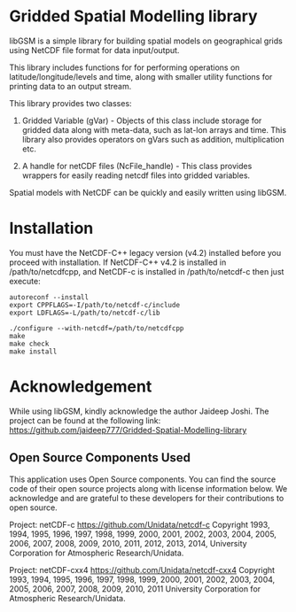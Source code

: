 # Gridded Spatial Modelling library

libGSM is a simple library for building spatial models on 
geographical grids using NetCDF file format for data 
input/output.

This library includes functions for for performing operations
on latitude/longitude/levels and time, along with smaller
utility functions for printing data to an output stream.

This library provides two classes:

1) Gridded Variable (gVar) - Objects of this class include 
storage for gridded data along with meta-data, such as lat-lon
arrays and time. This library also provides operators on gVars
such as addition, multiplication etc.

2) A handle for netCDF files (NcFile_handle) - This class
provides wrappers for easily reading netcdf files into gridded
variables.

Spatial models with NetCDF can be quickly and easily written 
using libGSM. 


# Installation

You must have the NetCDF-C++ legacy version (v4.2) installed before 
you proceed with installation. If NetCDF-C++ v4.2 is installed in 
/path/to/netcdfcpp, and NetCDF-c is installed in /path/to/netcdf-c
then just execute:

```
autoreconf --install
export CPPFLAGS=-I/path/to/netcdf-c/include
export LDFLAGS=-L/path/to/netcdf-c/lib

./configure --with-netcdf=/path/to/netcdfcpp
make
make check
make install
```

# Acknowledgement

While using libGSM, kindly acknowledge the author Jaideep Joshi. 
The project can be found at the following link:
https://github.com/jaideep777/Gridded-Spatial-Modelling-library 


## Open Source Components Used

This application uses Open Source components. You can find the 
source code of their open source projects along with license information 
below. We acknowledge and are grateful to these developers for their 
contributions to open source.

Project: netCDF-c https://github.com/Unidata/netcdf-c
Copyright 1993, 1994, 1995, 1996, 1997, 1998, 1999, 2000, 2001, 2002,
2003, 2004, 2005, 2006, 2007, 2008, 2009, 2010, 2011, 2012, 2013, 2014,
University Corporation for Atmospheric Research/Unidata.


Project: netCDF-cxx4 https://github.com/Unidata/netcdf-cxx4
Copyright 1993, 1994, 1995, 1996, 1997, 1998, 1999, 2000, 2001, 2002,
2003, 2004, 2005, 2006, 2007, 2008, 2009, 2010, 2011 University
Corporation for Atmospheric Research/Unidata.






